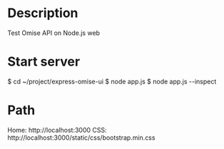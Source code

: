 # Description
Test Omise API on Node.js web

# Start server
$ cd ~/project/express-omise-ui
$ node app.js
$ node app.js --inspect

# Path
Home: http://localhost:3000
CSS: http://localhost:3000/static/css/bootstrap.min.css
